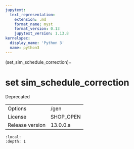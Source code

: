 ```yaml
---
jupytext:
  text_representation:
    extension: .md
    format_name: myst
    format_version: 0.13
    jupytext_version: 1.13.8
kernelspec:
  display_name: 'Python 3'
  name: python3
---
```


(set_sim_schedule_correction)=
# set sim_schedule_correction
Deprecated

|   |   |
|---|---|
|Options|/gen|
|License|SHOP_OPEN|
|Release version|13.0.0.a|

```{contents}
:local:
:depth: 1
```





